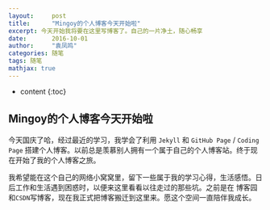 ```yaml
---
layout:     post
title:      "Mingoy的个人博客今天开始啦"
excerpt: 今天开始我将要在这里写博客了。自己的一片净土，随心畅享
date:       2016-10-01 
author:     "袁凤鸣"
categories: 随笔
tags: 随笔
mathjax: true
---
```


* content
{:toc}
 

<h2>Mingoy的个人博客今天开始啦</h2>


今天国庆了哈，经过最近的学习，我学会了利用 `Jekyll` 和 `GitHub Page` / `Coding Page` 搭建个人博客。以前总是羡慕别人拥有一个属于自己的个人博客站。终于现在开始了我的个人博客之旅。

我希望能在这个自己的网络小窝窝里，留下一些属于我的学习心得，生活感悟。日后工作和生活遇到困惑时，以便来这里看看以往走过的那些坑。之前是在 博客园 和`CSDN`写博客，现在我正式把博客搬迁到这里来。愿这个空间一直陪伴我成长。







